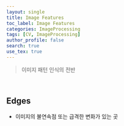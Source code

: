 ```yaml
---
layout: single
title: Image Features
toc_label: Image Features
categories: ImageProcessing
tags: [CV, ImageProcessing]
author_profile: false
search: true
use_tex: true
---
```


> 이미지 패턴 인식의 전반


<br>

## Edges
- 이미지의 불연속점 또는 급격한 변화가 있는 곳

<br>

